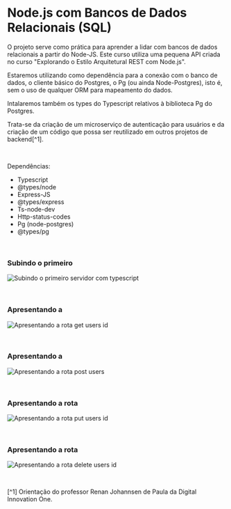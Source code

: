 # Node.js com Bancos de Dados Relacionais (SQL)

O projeto serve como prática para aprender a lidar com bancos de dados relacionais a partir do Node-JS. Este curso utiliza uma pequena API criada no curso "Explorando o Estilo Arquitetural REST com Node.js". 

Estaremos utilizando como dependência para a conexão com o banco de dados, o cliente básico do Postgres, o Pg (ou ainda Node-Postgres), isto é, sem o uso de qualquer ORM para mapeamento do dados. 

Intalaremos também os types do Typescript relativos à biblioteca Pg do Postgres.

Trata-se da criação de um microserviço de autenticação para usuários e da criação de um código que possa ser reutilizado em outros projetos de backend[^1].





<br />

Dependências:

- Typescript
- @types/node
- Express-JS
- @types/express
- Ts-node-dev
- Http-status-codes
- Pg (node-postgres)
- @types/pg





<br />

### Subindo o primeiro 
![Subindo o primeiro servidor com typescript](/public/images/)



<br />

### Apresentando a 
![Apresentando a rota get users id](/public/images/)



<br />

### Apresentando a 
![Apresentando a rota post users](/public/images/)


<br />

### Apresentando a rota 
![Apresentando a rota put users id](/public/images/)


<br />

### Apresentando a rota 
![Apresentando a rota delete users id](/public/images/)



<br />

[^1] Orientação do professor Renan Johannsen de Paula da Digital Innovation One.








